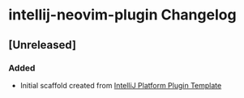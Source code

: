 <!-- Keep a Changelog guide -> https://keepachangelog.com -->

# intellij-neovim-plugin Changelog

## [Unreleased]
### Added
- Initial scaffold created from [IntelliJ Platform Plugin Template](https://github.com/JetBrains/intellij-platform-plugin-template)
